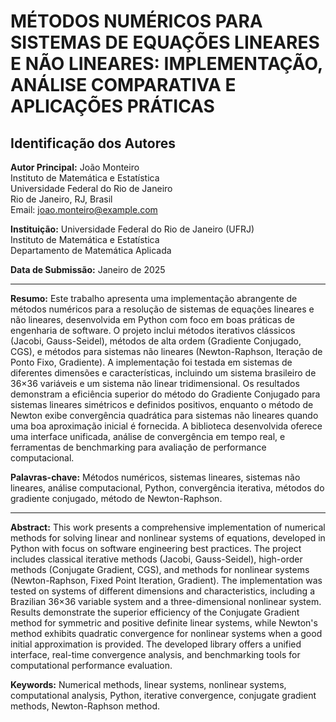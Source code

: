 # MÉTODOS NUMÉRICOS PARA SISTEMAS DE EQUAÇÕES LINEARES E NÃO LINEARES: IMPLEMENTAÇÃO, ANÁLISE COMPARATIVA E APLICAÇÕES PRÁTICAS

## Identificação dos Autores

**Autor Principal:**
João Monteiro  
Instituto de Matemática e Estatística  
Universidade Federal do Rio de Janeiro  
Rio de Janeiro, RJ, Brasil  
Email: joao.monteiro@example.com

**Instituição:**
Universidade Federal do Rio de Janeiro (UFRJ)  
Instituto de Matemática e Estatística  
Departamento de Matemática Aplicada

**Data de Submissão:**
Janeiro de 2025

---

**Resumo:** Este trabalho apresenta uma implementação abrangente de métodos numéricos para a resolução de sistemas de equações lineares e não lineares, desenvolvida em Python com foco em boas práticas de engenharia de software. O projeto inclui métodos iterativos clássicos (Jacobi, Gauss-Seidel), métodos de alta ordem (Gradiente Conjugado, CGS), e métodos para sistemas não lineares (Newton-Raphson, Iteração de Ponto Fixo, Gradiente). A implementação foi testada em sistemas de diferentes dimensões e características, incluindo um sistema brasileiro de 36×36 variáveis e um sistema não linear tridimensional. Os resultados demonstram a eficiência superior do método do Gradiente Conjugado para sistemas lineares simétricos e definidos positivos, enquanto o método de Newton exibe convergência quadrática para sistemas não lineares quando uma boa aproximação inicial é fornecida. A biblioteca desenvolvida oferece uma interface unificada, análise de convergência em tempo real, e ferramentas de benchmarking para avaliação de performance computacional.

**Palavras-chave:** Métodos numéricos, sistemas lineares, sistemas não lineares, análise computacional, Python, convergência iterativa, métodos do gradiente conjugado, método de Newton-Raphson.

---

**Abstract:** This work presents a comprehensive implementation of numerical methods for solving linear and nonlinear systems of equations, developed in Python with focus on software engineering best practices. The project includes classical iterative methods (Jacobi, Gauss-Seidel), high-order methods (Conjugate Gradient, CGS), and methods for nonlinear systems (Newton-Raphson, Fixed Point Iteration, Gradient). The implementation was tested on systems of different dimensions and characteristics, including a Brazilian 36×36 variable system and a three-dimensional nonlinear system. Results demonstrate the superior efficiency of the Conjugate Gradient method for symmetric and positive definite linear systems, while Newton's method exhibits quadratic convergence for nonlinear systems when a good initial approximation is provided. The developed library offers a unified interface, real-time convergence analysis, and benchmarking tools for computational performance evaluation.

**Keywords:** Numerical methods, linear systems, nonlinear systems, computational analysis, Python, iterative convergence, conjugate gradient methods, Newton-Raphson method.

